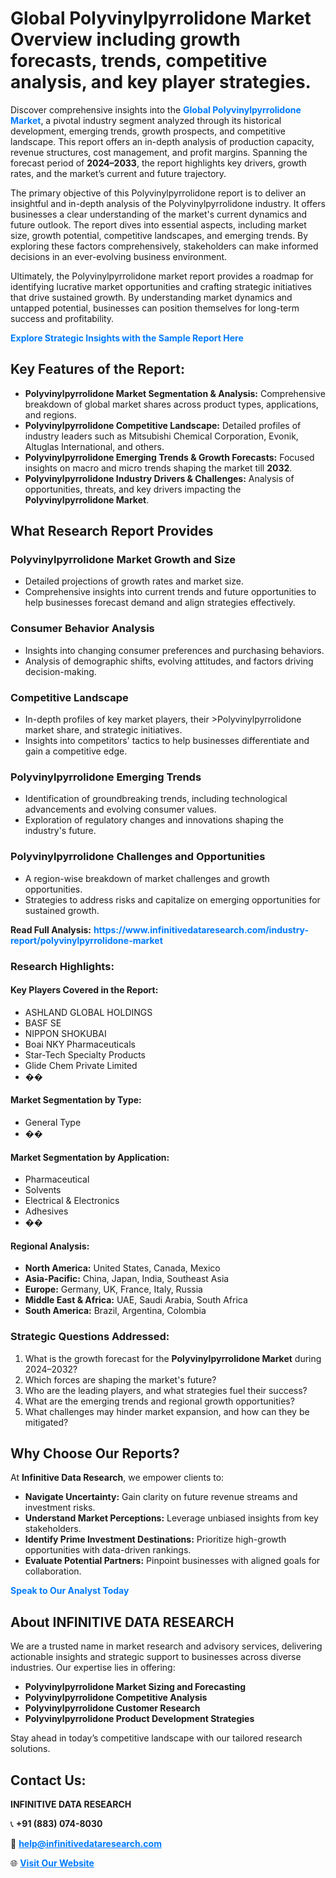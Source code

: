 <h1>Global Polyvinylpyrrolidone Market Overview including growth forecasts, trends, competitive analysis, and key player strategies.</h1>
<p>
Discover comprehensive insights into the 
<a href="https://www.infinitivedataresearch.com/industry-report/polyvinylpyrrolidone-market" rel="dofollow" style="color: #007BFF; text-decoration: none;"><strong>Global Polyvinylpyrrolidone Market</strong></a>, a pivotal industry segment analyzed through its historical development, emerging trends, growth prospects, and competitive landscape. This report offers an in-depth analysis of production capacity, revenue structures, cost management, and profit margins. Spanning the forecast period of <strong>2024–2033</strong>, the report highlights key drivers, growth rates, and the market’s current and future trajectory.
</p>
<p>
The primary objective of this Polyvinylpyrrolidone report is to deliver an insightful and in-depth analysis of the Polyvinylpyrrolidone industry. It offers businesses a clear understanding of the market's current dynamics and future outlook. The report dives into essential aspects, including market size, growth potential, competitive landscapes, and emerging trends. By exploring these factors comprehensively, stakeholders can make informed decisions in an ever-evolving business environment.
</p>
<p>
Ultimately, the Polyvinylpyrrolidone market report provides a roadmap for identifying lucrative market opportunities and crafting strategic initiatives that drive sustained growth. By understanding market dynamics and untapped potential, businesses can position themselves for long-term success and profitability.
</p>
<p>
<a href="https://www.infinitivedataresearch.com/request-sample/reportId=108956" style="color: #007BFF; text-decoration: none;"><strong>Explore Strategic Insights with the Sample Report Here</strong></a>
</p>

<h2>Key Features of the Report:</h2>
<ul>
<li><strong>Polyvinylpyrrolidone Market Segmentation & Analysis:</strong> Comprehensive breakdown of global market shares across product types, applications, and regions.</li>
<li><strong>Polyvinylpyrrolidone Competitive Landscape:</strong> Detailed profiles of industry leaders such as Mitsubishi Chemical Corporation, Evonik, Altuglas International, and others.</li>
<li><strong>Polyvinylpyrrolidone Emerging Trends & Growth Forecasts:</strong> Focused insights on macro and micro trends shaping the market till <strong>2032</strong>.</li>
<li><strong>Polyvinylpyrrolidone Industry Drivers & Challenges:</strong> Analysis of opportunities, threats, and key drivers impacting the <strong>Polyvinylpyrrolidone Market</strong>.</li>
</ul>

<h2>What Research Report Provides</h2>
<h3>Polyvinylpyrrolidone Market Growth and Size</h3>
<ul>
<li>Detailed projections of growth rates and market size.</li>
<li>Comprehensive insights into current trends and future opportunities to help businesses forecast demand and align strategies effectively.</li>
</ul>

<h3>Consumer Behavior Analysis</h3>
<ul>
<li>Insights into changing consumer preferences and purchasing behaviors.</li>
<li>Analysis of demographic shifts, evolving attitudes, and factors driving decision-making.</li>
</ul>

<h3>Competitive Landscape</h3>
<ul>
<li>In-depth profiles of key market players, their >Polyvinylpyrrolidone market share, and strategic initiatives.</li>
<li>Insights into competitors' tactics to help businesses differentiate and gain a competitive edge.</li>
</ul>

<h3>Polyvinylpyrrolidone Emerging Trends</h3>
<ul>
<li>Identification of groundbreaking trends, including technological advancements and evolving consumer values.</li>
<li>Exploration of regulatory changes and innovations shaping the industry's future.</li>
</ul>

<h3>Polyvinylpyrrolidone Challenges and Opportunities</h3>
<ul>
<li>A region-wise breakdown of market challenges and growth opportunities.</li>
<li>Strategies to address risks and capitalize on emerging opportunities for sustained growth.</li>
</ul>
<p><strong>Read Full Analysis:</strong> <a href="https://www.infinitivedataresearch.com/industry-report/polyvinylpyrrolidone-market" rel="dofollow" style="color: #007BFF; text-decoration: none;"><strong>https://www.infinitivedataresearch.com/industry-report/polyvinylpyrrolidone-market</strong></a></p>
<h3>Research Highlights:</h3>
<h4>Key Players Covered in the Report:</h4>
<ul><li>ASHLAND GLOBAL HOLDINGS</li><li>BASF SE</li><li>NIPPON SHOKUBAI</li><li>Boai NKY Pharmaceuticals</li><li>Star-Tech Specialty Products</li><li>Glide Chem Private Limited</li><li>��</li></ul>
<h4>Market Segmentation by Type:</h4>
<ul><li>General Type</li><li>��</li></ul>
<h4>Market Segmentation by Application:</h4>
<ul><li>Pharmaceutical</li><li>Solvents</li><li>Electrical &amp; Electronics</li><li>Adhesives</li><li>��</li></ul>

<h4>Regional Analysis:</h4>
<ul>
<li><strong>North America:</strong> United States, Canada, Mexico</li>
<li><strong>Asia-Pacific:</strong> China, Japan, India, Southeast Asia</li>
<li><strong>Europe:</strong> Germany, UK, France, Italy, Russia</li>
<li><strong>Middle East & Africa:</strong> UAE, Saudi Arabia, South Africa</li>
<li><strong>South America:</strong> Brazil, Argentina, Colombia</li>
</ul>

<h3>Strategic Questions Addressed:</h3>
<ol>
<li>What is the growth forecast for the <strong>Polyvinylpyrrolidone Market</strong> during 2024–2032?</li>
<li>Which forces are shaping the market's future?</li>
<li>Who are the leading players, and what strategies fuel their success?</li>
<li>What are the emerging trends and regional growth opportunities?</li>
<li>What challenges may hinder market expansion, and how can they be mitigated?</li>
</ol>

<h2>Why Choose Our Reports?</h2>
<p>At <strong>Infinitive Data Research</strong>, we empower clients to:</p>
<ul>
<li><strong>Navigate Uncertainty:</strong> Gain clarity on future revenue streams and investment risks.</li>
<li><strong>Understand Market Perceptions:</strong> Leverage unbiased insights from key stakeholders.</li>
<li><strong>Identify Prime Investment Destinations:</strong> Prioritize high-growth opportunities with data-driven rankings.</li>
<li><strong>Evaluate Potential Partners:</strong> Pinpoint businesses with aligned goals for collaboration.</li>
</ul>
<p><a href="https://www.infinitivedataresearch.com/industry-report/polyvinylpyrrolidone-market" rel="dofollow" style="color: #007BFF; text-decoration: none;"><strong>Speak to Our Analyst Today</strong></a></p>

<h2>About INFINITIVE DATA RESEARCH</h2>
<p>We are a trusted name in market research and advisory services, delivering actionable insights and strategic support to businesses across diverse industries. Our expertise lies in offering:</p>
<ul>
<li><strong>Polyvinylpyrrolidone Market Sizing and Forecasting</strong></li>
<li><strong>Polyvinylpyrrolidone Competitive Analysis</strong></li>
<li><strong>Polyvinylpyrrolidone Customer Research</strong></li>
<li><strong>Polyvinylpyrrolidone Product Development Strategies</strong></li>
</ul>
<p>Stay ahead in today’s competitive landscape with our tailored research solutions.</p>

<h2>Contact Us:</h2>
<p><strong>INFINITIVE DATA RESEARCH</strong></p>
<p>📞 <strong>+91 (883) 074-8030</strong></p>
<p>📧 <strong><a href="mailto:help@infinitivedataresearch.com" style="color: #007BFF;">help@infinitivedataresearch.com</a></strong></p>
<p>🌐 <strong><a href="https://www.infinitivedataresearch.com" rel="dofollow" style="color: #007BFF;">Visit Our Website</a></strong></p>